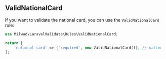 ## ValidNationalCard

If you want to validate the national card, you can use the `ValidNationalCard` rule:

```php
use Milwad\LaravelValidate\Rules\ValidNationalCard;

return [
    'national-card' => ['required', new ValidNationalCard()], // national-card => 015016437
];
```
